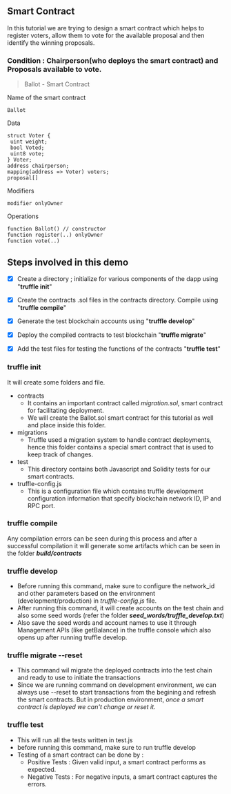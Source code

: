 
## Smart Contract
In this tutorial we are trying to design a smart contract which helps to register voters, allow them to vote for the available proposal and then identify the winning proposals.
### Condition : Chairperson(who deploys the smart contract) and Proposals available to vote.

> Ballot - Smart Contract

Name of the smart contract
```
Ballot
```
Data
```
struct Voter {
 uint weight;
 bool Voted;
 uint8 vote;
} Voter;
address chairperson;
mapping(address => Voter) voters;
proposal[]
```
Modifiers
```
modifier onlyOwner 
```
Operations
```
function Ballot() // constructor
function register(..) onlyOwner
function vote(..)
```

## Steps involved in this demo

- [x] Create a directory ; initialize for various components of the dapp using "**truffle init**"
- [x] Create the contracts .sol files in the contracts directory. Compile using "**truffle compile**"
- [x] Generate the test blockchain accounts using "**truffle develop**"
- [x] Deploy the compiled contracts to test blockchain "**truffle migrate**"
- [x] Add the test files for testing the functions of the contracts "**truffle test**"


### truffle init
It will create some folders and file.
- contracts
  - It contains an important contract called _migration.sol_, smart contract for facilitating deployment.
  - We will create the Ballot.sol smart contract for this tutorial as well and place inside this folder.
- migrations
  - Truffle used a migration system to handle contract deployments, hence this folder contains a special smart contract that is used to keep track of changes.
- test
  - This directory contains both Javascript and Solidity tests for our smart contracts.
- truffle-config.js
  - This is a configuration file which contains truffle development configuration information that specify blockchain network ID, IP and RPC port.

### truffle compile
Any compilation errors can be seen during this process and after a successful compilation it will generate some artifacts which can be seen in the folder **_build/contracts_**

### truffle develop
- Before running this command, make sure to configure the network_id and other parameters based on the environment (development/production) in _truffle-config.js_ file.
- After running this command, it will create accounts on the test chain and also some seed words (refer the folder **_seed_words/truffle_develop.txt_**)
- Also save the seed words and account names to use it through Management APIs (like getBalance) in the truffle console which also opens up after running truffle develop.

### truffle migrate --reset
- This command wil migrate the deployed contracts into the test chain and ready to use to initiate the transactions
- Since we are running command on development environment, we can always use --reset to start transactions from the begining and refresh the smart contracts. But in production environment, _once a smart contract is deployed we can't change or reset it_.


### truffle test
- This will run all the tests written in test.js
- before running this command, make sure to run truffle develop
- Testing of a smart contract can be done by :
  - Positive Tests : Given valid input, a smart contract performs as expected.
  - Negative Tests : For negative inputs, a smart contract captures the errors.